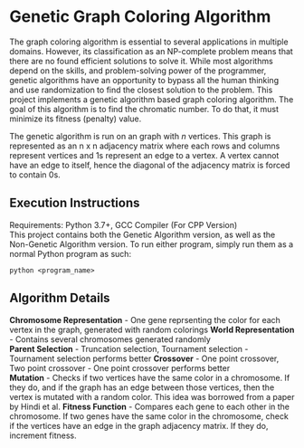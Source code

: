 # Genetic Graph Coloring Algorithm

The graph coloring algorithm is essential to several applications in multiple domains. However, its classification as an NP-complete problem means that there are no found efficient solutions to solve it. While most algorithms depend on the skills, and problem-solving power of the programmer, genetic algorithms have an opportunity to bypass all the human thinking and use randomization to find the closest solution to the problem. This project implements a genetic algorithm based graph coloring algorithm. The goal of this algorithm is to find the chromatic number. To do that, it must minimize its fitness (penalty) value.

The genetic algorithm is run on an graph with _n_ vertices. This graph is represented as an n x n adjacency matrix where each rows and columns represent vertices and 1s represent an edge to a vertex. A vertex cannot have an edge to itself, hence the diagonal of the adjacency matrix is forced to contain 0s.    

## Execution Instructions
Requirements: Python 3.7+, GCC Compiler (For CPP Version)   
This project contains both the Genetic Algorithm version, as well as the Non-Genetic Algorithm version. To run either program, simply run them as a normal Python program as such:

```python <program_name>```


## Algorithm Details
**Chromosome Representation** - One gene reprsenting the color for each vertex in the graph, generated with random colorings
**World Representation** - Contains several chromosomes generated randomly  
**Parent Selection** - Truncation selection, Tournament selection - Tournament selection performs better
**Crossover** - One point crossover, Two point crossover - One point crossover performs better   
**Mutation** - Checks if two vertices have the same color in a chromosome. If they do, and if the graph has an edge between those vertices, then the vertex is mutated with a random color. This idea was borrowed from a paper by Hindi et al. 
**Fitness Function** - Compares each gene to each other in the chromosome. If two genes have the same color in the chromosome, check if the vertices have an edge in the graph adjacency matrix. If they do, increment fitness.